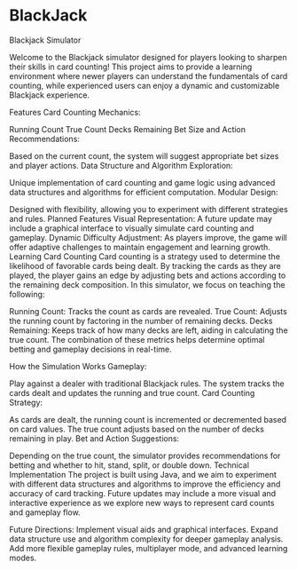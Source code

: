 # BlackJack
Blackjack Simulator

Welcome to the Blackjack simulator designed for players looking to sharpen their skills in card counting! This project aims to provide a learning environment where newer players can understand the fundamentals of card counting, while experienced users can enjoy a dynamic and customizable Blackjack experience.

Features
Card Counting Mechanics:

Running Count
True Count
Decks Remaining
Bet Size and Action Recommendations:

Based on the current count, the system will suggest appropriate bet sizes and player actions.
Data Structure and Algorithm Exploration:

Unique implementation of card counting and game logic using advanced data structures and algorithms for efficient computation.
Modular Design:

Designed with flexibility, allowing you to experiment with different strategies and rules.
Planned Features
Visual Representation:
A future update may include a graphical interface to visually simulate card counting and gameplay.
Dynamic Difficulty Adjustment:
As players improve, the game will offer adaptive challenges to maintain engagement and learning growth.
Learning Card Counting
Card counting is a strategy used to determine the likelihood of favorable cards being dealt. By tracking the cards as they are played, the player gains an edge by adjusting bets and actions according to the remaining deck composition. In this simulator, we focus on teaching the following:

Running Count: Tracks the count as cards are revealed.
True Count: Adjusts the running count by factoring in the number of remaining decks.
Decks Remaining: Keeps track of how many decks are left, aiding in calculating the true count.
The combination of these metrics helps determine optimal betting and gameplay decisions in real-time.

How the Simulation Works
Gameplay:

Play against a dealer with traditional Blackjack rules.
The system tracks the cards dealt and updates the running and true count.
Card Counting Strategy:

As cards are dealt, the running count is incremented or decremented based on card values.
The true count adjusts based on the number of decks remaining in play.
Bet and Action Suggestions:

Depending on the true count, the simulator provides recommendations for betting and whether to hit, stand, split, or double down.
Technical Implementation
The project is built using Java, and we aim to experiment with different data structures and algorithms to improve the efficiency and accuracy of card tracking. Future updates may include a more visual and interactive experience as we explore new ways to represent card counts and gameplay flow.

Future Directions:
Implement visual aids and graphical interfaces.
Expand data structure use and algorithm complexity for deeper gameplay analysis.
Add more flexible gameplay rules, multiplayer mode, and advanced learning modes.

